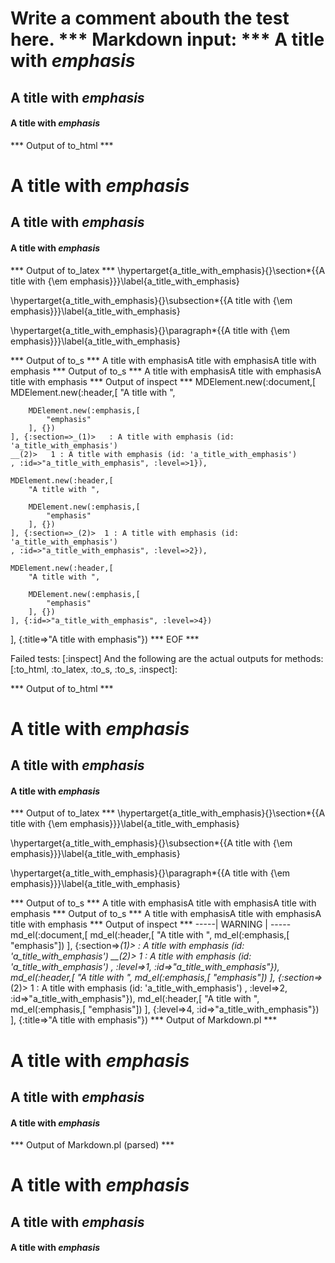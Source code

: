Write a comment abouth the test here.
*** Markdown input: ***
A title with *emphasis*
=======================

A title with *emphasis*
-----------------------


#### A title with *emphasis* ####



*** Output of to_html ***
<h1 id='a_title_with_emphasis'>A title with <em>emphasis</em
    ></h1
    ><h2 id='a_title_with_emphasis'>A title with <em>emphasis</em
    ></h2
    ><h4 id='a_title_with_emphasis'>A title with <em>emphasis</em
    ></h4
  >
*** Output of to_latex ***
\hypertarget{a_title_with_emphasis}{}\section*{{A title with {\em emphasis}}}\label{a_title_with_emphasis}

\hypertarget{a_title_with_emphasis}{}\subsection*{{A title with {\em emphasis}}}\label{a_title_with_emphasis}

\hypertarget{a_title_with_emphasis}{}\paragraph*{{A title with {\em emphasis}}}\label{a_title_with_emphasis}


*** Output of to_s ***
A title with emphasisA title with emphasisA title with emphasis
*** Output of to_s ***
A title with emphasisA title with emphasisA title with emphasis
*** Output of inspect ***
MDElement.new(:document,[	
	MDElement.new(:header,[	
		"A title with ",
		
		MDElement.new(:emphasis,[	
			"emphasis"
		], {})
	], {:section=>_(1)>	  : A title with emphasis (id: 'a_title_with_emphasis')
	__(2)>	 1 : A title with emphasis (id: 'a_title_with_emphasis')
	, :id=>"a_title_with_emphasis", :level=>1}),
	
	MDElement.new(:header,[	
		"A title with ",
		
		MDElement.new(:emphasis,[	
			"emphasis"
		], {})
	], {:section=>_(2)>	 1 : A title with emphasis (id: 'a_title_with_emphasis')
	, :id=>"a_title_with_emphasis", :level=>2}),
	
	MDElement.new(:header,[	
		"A title with ",
		
		MDElement.new(:emphasis,[	
			"emphasis"
		], {})
	], {:id=>"a_title_with_emphasis", :level=>4})
], {:title=>"A title with emphasis"})
*** EOF ***




Failed tests:   [:inspect] 
And the following are the actual outputs for methods:
   [:to_html, :to_latex, :to_s, :to_s, :inspect]:


*** Output of to_html ***
<h1 id='a_title_with_emphasis'>A title with <em>emphasis</em
    ></h1
    ><h2 id='a_title_with_emphasis'>A title with <em>emphasis</em
    ></h2
    ><h4 id='a_title_with_emphasis'>A title with <em>emphasis</em
    ></h4
  >
*** Output of to_latex ***
\hypertarget{a_title_with_emphasis}{}\section*{{A title with {\em emphasis}}}\label{a_title_with_emphasis}

\hypertarget{a_title_with_emphasis}{}\subsection*{{A title with {\em emphasis}}}\label{a_title_with_emphasis}

\hypertarget{a_title_with_emphasis}{}\paragraph*{{A title with {\em emphasis}}}\label{a_title_with_emphasis}


*** Output of to_s ***
A title with emphasisA title with emphasisA title with emphasis
*** Output of to_s ***
A title with emphasisA title with emphasisA title with emphasis
*** Output of inspect ***
-----| WARNING | -----
md_el(:document,[
	md_el(:header,[
		"A title with ",
		md_el(:emphasis,[	"emphasis"])
	], {:section=>_(1)>	  : A title with emphasis (id: 'a_title_with_emphasis')
	__(2)>	 1 : A title with emphasis (id: 'a_title_with_emphasis')
	, :level=>1, :id=>"a_title_with_emphasis"}),
	md_el(:header,[
		"A title with ",
		md_el(:emphasis,[	"emphasis"])
	], {:section=>_(2)>	 1 : A title with emphasis (id: 'a_title_with_emphasis')
	, :level=>2, :id=>"a_title_with_emphasis"}),
	md_el(:header,[
		"A title with ",
		md_el(:emphasis,[	"emphasis"])
	], {:level=>4, :id=>"a_title_with_emphasis"})
], {:title=>"A title with emphasis"})
*** Output of Markdown.pl ***
<h1>A title with <em>emphasis</em></h1>

<h2>A title with <em>emphasis</em></h2>

<h4>A title with <em>emphasis</em></h4>

*** Output of Markdown.pl (parsed) ***
<h1>A title with <em>emphasis</em
    ></h1
    ><h2>A title with <em>emphasis</em
    ></h2
    ><h4>A title with <em>emphasis</em
    ></h4
  >